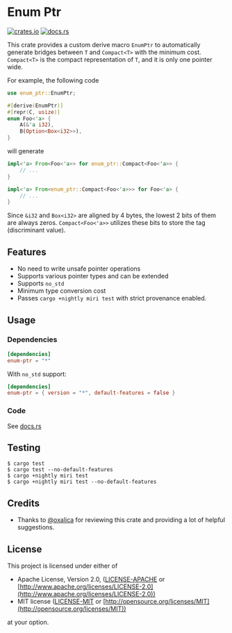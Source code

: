 # Enum Ptr

[![crates.io](https://img.shields.io/crates/v/enum-ptr)](https://crates.io/crates/enum-ptr)
[![docs.rs](https://img.shields.io/badge/docs.rs-enum--ptr-latest)](https://docs.rs/enum-ptr)

This crate provides a custom derive macro `EnumPtr` to automatically generate bridges between `T` and `Compact<T>` with the minimum cost. `Compact<T>` is the compact representation of `T`, and it is only one pointer wide.

For example, the following code

```rust
use enum_ptr::EnumPtr;

#[derive(EnumPtr)]
#[repr(C, usize)]
enum Foo<'a> {
    A(&'a i32),
    B(Option<Box<i32>>),
}
```

will generate

```rust
impl<'a> From<Foo<'a>> for enum_ptr::Compact<Foo<'a>> {
    // ...
}

impl<'a> From<enum_ptr::Compact<Foo<'a>>> for Foo<'a> {
    // ...
}
```

Since `&i32` and `Box<i32>` are aligned by 4 bytes, the lowest 2 bits of them are always zeros. `Compact<Foo<'a>>` utilizes these bits to store the tag (discriminant value).

## Features

- No need to write unsafe pointer operations
- Supports various pointer types and can be extended
- Supports `no_std`
- Minimum type conversion cost
- Passes `cargo +nightly miri test` with strict provenance enabled.

## Usage

### Dependencies

```toml
[dependencies]
enum-ptr = "*"
```

With `no_std` support:

```toml
[dependencies]
enum-ptr = { version = "*", default-features = false }
```

### Code

See [docs.rs](https://docs.rs/enum-ptr/)

## Testing

```console
$ cargo test
$ cargo test --no-default-features
$ cargo +nightly miri test
$ cargo +nightly miri test --no-default-features
```

## Credits

- Thanks to [@oxalica](https://github.com/oxalica) for reviewing this crate and providing a lot of helpful suggestions.

## License

This project is licensed under either of

- Apache License, Version 2.0, ([LICENSE-APACHE](/LICENSE-APACHE) or [http://www.apache.org/licenses/LICENSE-2.0](http://www.apache.org/licenses/LICENSE-2.0))
- MIT license ([LICENSE-MIT](/LICENSE-MIT) or [http://opensource.org/licenses/MIT](http://opensource.org/licenses/MIT))

at your option.
